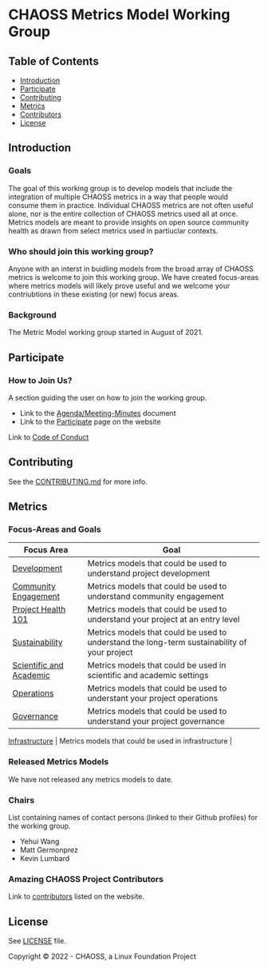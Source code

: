 # CHAOSS Metrics Model Working Group

## Table of Contents

- [Introduction](#introduction)
- [Participate](#participate)
- [Contributing](#contributing)
- [Metrics](#metrics)
- [Contributors](#contributors)
- [License](#license)

## Introduction

### Goals 

The goal of this working group is to develop models that include the integration of multiple CHAOSS metrics in a way that people would consume them in practice. Individual CHAOSS metrics are not often useful alone, nor is the entire collection of CHAOSS metrics used all at once. Metrics models are meant to provide insights on open source community health as drawn from select metrics used in partiuclar contexts. 

### Who should join this working group?

Anyone with an interst in buidling models from the broad array of CHAOSS metrics is welcome to join this working group. We have created focus-areas where metrics models will likely prove useful and we welcome your contriubtions in these existing (or new) focus areas. 

### Background

The Metric Model working group started in August of 2021. 
  
## Participate

### How to Join Us?

A section guiding the user on how to join the working group.

- Link to the [Agenda/Meeting-Minutes](https://unomail-my.sharepoint.com/:w:/g/personal/mgermonprez_unomaha_edu/ETqNdkeZMZFJudarPZIbtsoB7YU3Oq4EAVOpoDycUge1-A?e=6IZyf0) document
- Link to the [Participate](https://chaoss.community/participate/) page on the website

Link to [Code of Conduct](https://github.com/chaoss/governance/blob/master/code-of-conduct.md)

## Contributing

See the [CONTRIBUTING.md](CONTRIBUTING.md) for more info.

## Metrics

### Focus-Areas and Goals

Focus Area | Goal
--- | ---
[Development](focus-areas/development) | Metrics models that could be used to understand project development |
[Community Engagement](focus-areas/community-engagement) | Metrics models that could be used to understand community engagement |
[Project Health 101](focus-areas/project-health-101) | Metrics models that could be used to understand your project at an entry level |
[Sustainability](focus-areas/sustainability) | Metrics models that could be used to understand the long-term sustainability of your project|
[Scientific and Academic](focus-areas/scientific-academic) | Metrics models that could be used in scientific and academic settings |
[Operations](focus-areas/operations) | Metrics models that could be used to understant your project operations |
[Governance](focus-areas/governance) | Metrics models that could be used to understand your project governance |

[Infrastructure](focus-areas/infrastructure) | Metrics models that could be used in infrastructure |

### Released Metrics Models 

We have not released any metrics models to date. 

### Chairs

List containing names of contact persons (linked to their Github profiles) for the working group.

- Yehui Wang
- Matt Germonprez 
- Kevin Lumbard

### Amazing CHAOSS Project Contributors

Link to [contributors](https://chaoss.community/metrics/#user-content-chaoss-contributors-include) listed on the website.

## License

See [LICENSE](LICENSE) file.

Copyright © 2022 - CHAOSS, a Linux Foundation Project


 
